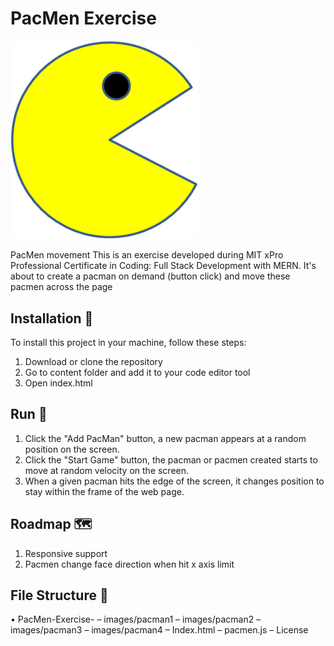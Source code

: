 # PacMen Exercise
<img src="images/PacMan1.png" width='300'/>


PacMen movement
This is an exercise developed during MIT xPro Professional Certificate in Coding: Full Stack Development with MERN. It's about to create a pacman on demand (button click) and move these pacmen across the page

## Installation 🔧

To install this project in your machine, follow these steps:

1. Download or clone the repository
2. Go to content folder and add it to your code editor tool
3. Open index.html

## Run 🚀
1. Click the "Add PacMan" button, a new pacman appears at a random position on the screen.
2. Click the "Start Game" button, the pacman or pacmen created starts to move at random velocity on the screen.
3. When a given pacman hits the edge of the screen, it changes position to stay within the frame of the web page.

## Roadmap 🗺

1. Responsive support
2. Pacmen change face direction when hit x axis limit

## File Structure 📁
  • PacMen-Exercise-
     – images/pacman1
     – images/pacman2
     – images/pacman3
     – images/pacman4
     – Index.html
     – pacmen.js
     – License
      
